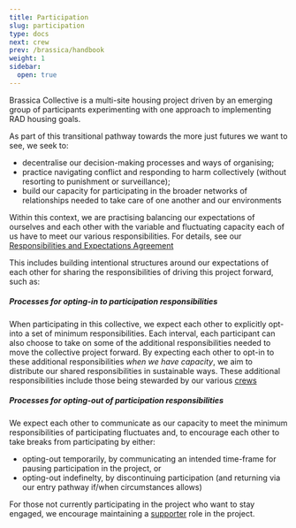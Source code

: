 ```yaml
---
title: Participation
slug: participation
type: docs
next: crew
prev: /brassica/handbook
weight: 1
sidebar:
  open: true
---
```


Brassica Collective is a multi-site housing project driven by an emerging group of participants experimenting with one approach to implementing RAD housing goals.

As part of this transitional pathway towards the more just futures we want to see, we seek to:
* decentralise our decision-making processes and ways of organising;
* practice navigating conflict and responding to harm collectively (without resorting to punishment or surveillance);
* build our capacity for participating in the broader networks of relationships needed to take care of one another and our environments

Within this context, we are practising balancing our expectations of ourselves and each other with the variable and fluctuating capacity each of us have to meet our various responsibilities. For details, see our [Responsibilities and Expectations Agreement](../agreements/responsibilities_and_expectations)

This includes building intentional structures around our expectations of each other for sharing the responsibilities of driving this project forward, such as:

##### Processes for opting-in to participation responsibilities
When participating in this collective, we expect each other to explicitly opt-into a set of minimum responsibilities. Each interval, each participant can also choose to take on some of the additional responsibilities needed to move the collective project forward. By expecting each other to opt-in to these additional responsibilities *when we have capacity*, we aim to distribute our shared responsibilities in sustainable ways. These additional responsibilities include those being stewarded by our various [crews](crew)

##### Processes for opting-out of participation responsibilities
We expect each other to communicate as our capacity to meet the minimum responsibilities of participating fluctuates and, to encourage each other to take breaks from participating by either:
- opting-out temporarily, by communicating an intended time-frame for pausing participation in the project, or
- opting-out indefinelty, by discontinuing participation (and returning via our entry pathway if/when circumstances allows)

For those not currently participating in the project who want to stay engaged, we encourage maintaining a [supporter](supporters) role in the project.


